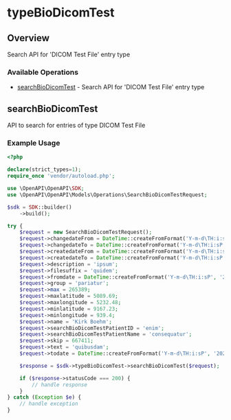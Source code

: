 # typeBioDicomTest

## Overview

Search API for 'DICOM Test File' entry type

### Available Operations

* [searchBioDicomTest](#searchbiodicomtest) - Search API for 'DICOM Test File' entry type

## searchBioDicomTest

API to search for entries of type DICOM Test File

### Example Usage

```php
<?php

declare(strict_types=1);
require_once 'vendor/autoload.php';

use \OpenAPI\OpenAPI\SDK;
use \OpenAPI\OpenAPI\Models\Operations\SearchBioDicomTestRequest;

$sdk = SDK::builder()
    ->build();

try {
    $request = new SearchBioDicomTestRequest();
    $request->changedateFrom = DateTime::createFromFormat('Y-m-d\TH:i:sP', '2022-11-18T15:56:41.921Z');
    $request->changedateTo = DateTime::createFromFormat('Y-m-d\TH:i:sP', '2022-05-13T20:56:04.612Z');
    $request->createdateFrom = DateTime::createFromFormat('Y-m-d\TH:i:sP', '2021-10-04T09:10:06.610Z');
    $request->createdateTo = DateTime::createFromFormat('Y-m-d\TH:i:sP', '2022-10-22T18:12:12.288Z');
    $request->description = 'ipsum';
    $request->filesuffix = 'quidem';
    $request->fromdate = DateTime::createFromFormat('Y-m-d\TH:i:sP', '2021-11-13T09:08:33.009Z');
    $request->group = 'pariatur';
    $request->max = 265389;
    $request->maxlatitude = 5089.69;
    $request->maxlongitude = 5232.48;
    $request->minlatitude = 9167.23;
    $request->minlongitude = 939.4;
    $request->name = 'Kirk Boehm';
    $request->searchBioDicomTestPatientID = 'enim';
    $request->searchBioDicomTestPatientName = 'consequatur';
    $request->skip = 667411;
    $request->text = 'quibusdam';
    $request->todate = DateTime::createFromFormat('Y-m-d\TH:i:sP', '2022-05-09T18:45:16.013Z');

    $response = $sdk->typeBioDicomTest->searchBioDicomTest($request);

    if ($response->statusCode === 200) {
        // handle response
    }
} catch (Exception $e) {
    // handle exception
}
```
